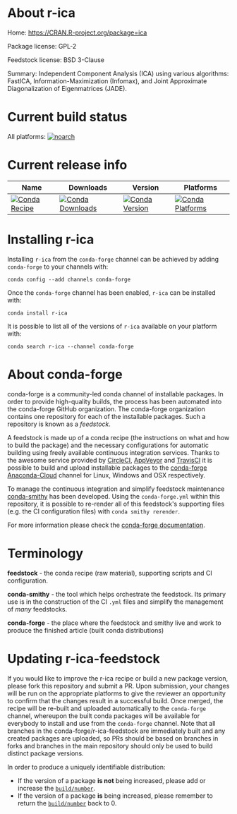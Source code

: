 About r-ica
===========

Home: https://CRAN.R-project.org/package=ica

Package license: GPL-2

Feedstock license: BSD 3-Clause

Summary: Independent Component Analysis (ICA) using various algorithms: FastICA, Information-Maximization (Infomax), and Joint Approximate Diagonalization of Eigenmatrices (JADE).



Current build status
====================

All platforms:
[![noarch](https://img.shields.io/circleci/project/github/conda-forge/r-ica-feedstock/master.svg?label=noarch)](https://circleci.com/gh/conda-forge/r-ica-feedstock)

Current release info
====================

| Name | Downloads | Version | Platforms |
| --- | --- | --- | --- |
| [![Conda Recipe](https://img.shields.io/badge/recipe-r--ica-green.svg)](https://anaconda.org/conda-forge/r-ica) | [![Conda Downloads](https://img.shields.io/conda/dn/conda-forge/r-ica.svg)](https://anaconda.org/conda-forge/r-ica) | [![Conda Version](https://img.shields.io/conda/vn/conda-forge/r-ica.svg)](https://anaconda.org/conda-forge/r-ica) | [![Conda Platforms](https://img.shields.io/conda/pn/conda-forge/r-ica.svg)](https://anaconda.org/conda-forge/r-ica) |

Installing r-ica
================

Installing `r-ica` from the `conda-forge` channel can be achieved by adding `conda-forge` to your channels with:

```
conda config --add channels conda-forge
```

Once the `conda-forge` channel has been enabled, `r-ica` can be installed with:

```
conda install r-ica
```

It is possible to list all of the versions of `r-ica` available on your platform with:

```
conda search r-ica --channel conda-forge
```


About conda-forge
=================

conda-forge is a community-led conda channel of installable packages.
In order to provide high-quality builds, the process has been automated into the
conda-forge GitHub organization. The conda-forge organization contains one repository
for each of the installable packages. Such a repository is known as a *feedstock*.

A feedstock is made up of a conda recipe (the instructions on what and how to build
the package) and the necessary configurations for automatic building using freely
available continuous integration services. Thanks to the awesome service provided by
[CircleCI](https://circleci.com/), [AppVeyor](https://www.appveyor.com/)
and [TravisCI](https://travis-ci.org/) it is possible to build and upload installable
packages to the [conda-forge](https://anaconda.org/conda-forge)
[Anaconda-Cloud](https://anaconda.org/) channel for Linux, Windows and OSX respectively.

To manage the continuous integration and simplify feedstock maintenance
[conda-smithy](https://github.com/conda-forge/conda-smithy) has been developed.
Using the ``conda-forge.yml`` within this repository, it is possible to re-render all of
this feedstock's supporting files (e.g. the CI configuration files) with ``conda smithy rerender``.

For more information please check the [conda-forge documentation](https://conda-forge.org/docs/).

Terminology
===========

**feedstock** - the conda recipe (raw material), supporting scripts and CI configuration.

**conda-smithy** - the tool which helps orchestrate the feedstock.
                   Its primary use is in the construction of the CI ``.yml`` files
                   and simplify the management of *many* feedstocks.

**conda-forge** - the place where the feedstock and smithy live and work to
                  produce the finished article (built conda distributions)


Updating r-ica-feedstock
========================

If you would like to improve the r-ica recipe or build a new
package version, please fork this repository and submit a PR. Upon submission,
your changes will be run on the appropriate platforms to give the reviewer an
opportunity to confirm that the changes result in a successful build. Once
merged, the recipe will be re-built and uploaded automatically to the
`conda-forge` channel, whereupon the built conda packages will be available for
everybody to install and use from the `conda-forge` channel.
Note that all branches in the conda-forge/r-ica-feedstock are
immediately built and any created packages are uploaded, so PRs should be based
on branches in forks and branches in the main repository should only be used to
build distinct package versions.

In order to produce a uniquely identifiable distribution:
 * If the version of a package **is not** being increased, please add or increase
   the [``build/number``](https://conda.io/docs/user-guide/tasks/build-packages/define-metadata.html#build-number-and-string).
 * If the version of a package **is** being increased, please remember to return
   the [``build/number``](https://conda.io/docs/user-guide/tasks/build-packages/define-metadata.html#build-number-and-string)
   back to 0.
